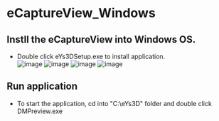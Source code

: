# eCaptureView_Windows
## Instll the eCaptureView into Windows OS.  
- Double click eYs3DSetup.exe to install application.  
![image](https://user-images.githubusercontent.com/13328289/120957792-e2d4ab00-c788-11eb-9cdb-caa58f632629.png)
![image](https://user-images.githubusercontent.com/13328289/120957824-f7b13e80-c788-11eb-97bf-bef32a6bec4c.png)
![image](https://user-images.githubusercontent.com/13328289/120957886-0f88c280-c789-11eb-933c-dbec73f48c34.png)
![image](https://user-images.githubusercontent.com/13328289/120957912-1fa0a200-c789-11eb-87bb-4fba8a50f7e0.png)

## Run application  
- To start the application, cd into "C:\eYs3D" folder and double click DMPreview.exe
